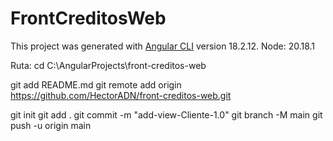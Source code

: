 # FrontCreditosWeb

This project was generated with [Angular CLI](https://github.com/angular/angular-cli) version 18.2.12.
Node: 20.18.1


Ruta:
cd C:\AngularProjects\front-creditos-web


git add README.md
git remote add origin https://github.com/HectorADN/front-creditos-web.git

git init
git add .
git commit -m "add-view-Cliente-1.0"
git branch -M main
git push -u origin main



